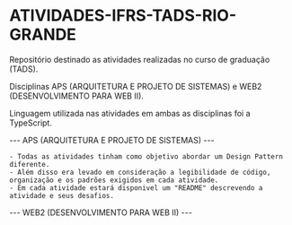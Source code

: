# ATIVIDADES-IFRS-TADS-RIO-GRANDE

Repositório destinado as atividades realizadas no curso de graduação (TADS).

Disciplinas APS (ARQUITETURA E PROJETO DE SISTEMAS) e WEB2 (DESENVOLVIMENTO PARA WEB II).

Linguagem utilizada nas atividades em ambas as disciplinas foi a TypeScript.

--- APS (ARQUITETURA E PROJETO DE SISTEMAS) ---

    - Todas as atividades tinham como objetivo abordar um Design Pattern diferente.
    - Além disso era levado em consideração a legibilidade de código, organização e os padrões exigidos em cada atividade.
    - Em cada atividade estará disponivel um "README" descrevendo a atividade e seus desafios.

--- WEB2 (DESENVOLVIMENTO PARA WEB II) ---